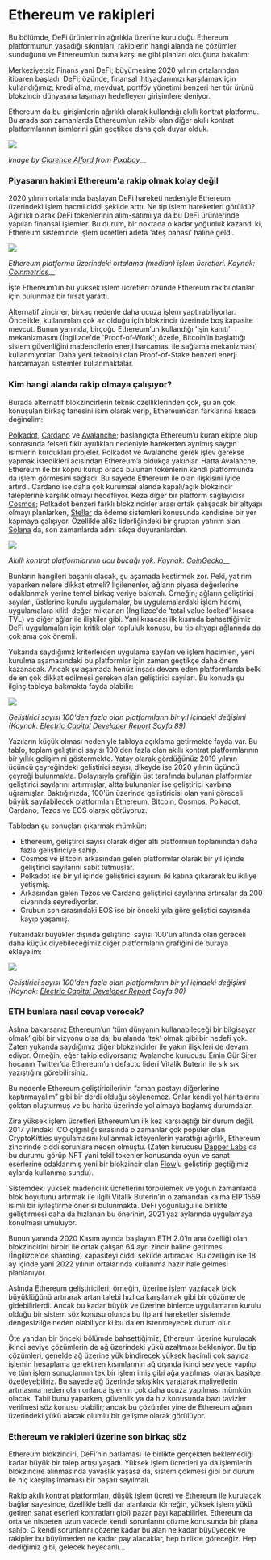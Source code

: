 # Ethereum ve rakipleri

Bu bölümde, DeFi ürünlerinin ağırlıkla üzerine kurulduğu Ethereum platformunun yaşadığı sıkıntıları, rakiplerin hangi alanda ne çözümler sunduğunu ve Ethereum’un buna karşı ne gibi planları olduğuna bakalım:

Merkeziyetsiz Finans yani DeFi; büyümesine 2020 yılının ortalarından itibaren başladı. DeFi; özünde, finansal ihtiyaçlarımızı karşılamak için kullandığımız; kredi alma, mevduat, portföy yönetimi benzeri her tür ürünü blokzincir dünyasına taşımayı hedefleyen girişimlere deniyor.

Ethereum da bu girişimlerin ağırlıklı olarak kullandığı akıllı kontrat platformu. Bu arada son zamanlarda Ethereum’un rakibi olan diğer akıllı kontrat platformlarının isimlerini gün geçtikçe daha çok duyar olduk.

![](../.gitbook/assets/030205-ethereum_ve_rakipleri-horse-2629042_1920.jpg)

_Image by_ [_Clarence Alford_](https://pixabay.com/users/clarencealford-5516293) _from_ [_Pixabay_](https://pixabay.com/)\_\_

### Piyasanın hakimi Ethereum'a rakip olmak kolay değil

2020 yılının ortalarında başlayan DeFi hareketi nedeniyle Ethereum üzerindeki işlem hacmi ciddi şekilde arttı. Ne tip işlem hareketleri görüldü? Ağırlıklı olarak DeFi tokenlerinin alım-satımı ya da bu DeFi ürünlerinde yapılan finansal işlemler. Bu durum, bir noktada o kadar yoğunluk kazandı ki, Ethereum sisteminde işlem ücretleri adeta 'ateş pahası' haline geldi. 

![](../.gitbook/assets/030206-ethereum_ve_rakipleri-eth_median_fees_coinmetrics_1yr_v3.png)

_Ethereum platformu üzerindeki ortalama \(median\) işlem ücretleri. Kaynak:_ [_Coinmetrics_](https://network-charts.coinmetrics.io/)\_\_

İşte Ethereum’un bu yüksek işlem ücretleri özünde Ethereum rakibi olanlar için bulunmaz bir fırsat yarattı.

Alternatif zincirler, birkaç nedenle daha ucuza işlem yaptırabiliyorlar. Öncelikle, kullanımları çok az olduğu için blokzincir üzerinde boş kapasite mevcut. Bunun yanında, birçoğu Ethereum’un kullandığı 'işin kanıtı' mekanizmasını \(İngilizce'de 'Proof-of-Work'; özetle, Bitcoin’in başlattığı sistem güvenliğini madencilerin enerji harcaması ile sağlama mekanizması\) kullanmıyorlar. Daha yeni teknoloji olan Proof-of-Stake benzeri enerji harcamayan sistemler kullanmaktalar.

### Kim hangi alanda rakip olmaya çalışıyor?

Burada alternatif blokzincirlerin teknik özelliklerinden çok, şu an çok konuşulan birkaç tanesini isim olarak verip, Ethereum’dan farklarına kısaca değinelim:

[Polkadot](https://polkadot.network/), [Cardano](https://cardano.org/) ve [Avalanche](https://www.avalabs.org/); başlangıçta Ethereum’u kuran ekipte olup sonrasında felsefi fikir ayrılıkları nedeniyle hareketten ayrılmış saygın isimlerin kurdukları projeler. Polkadot ve Avalanche gerek işlev gerekse yapmak istedikleri açısından Ethereum’a oldukça yakınlar. Hatta Avalanche, Ethereum ile bir köprü kurup orada bulunan tokenlerin kendi platformunda da işlem görmesini sağladı. Bu sayede Ethereum ile olan ilişkisini iyice artırdı. Cardano ise daha çok kurumsal alanda kapalı/açık blokzincir taleplerine karşılık olmayı hedefliyor. Keza diğer bir platform sağlayıcısı [Cosmos](https://cosmos.network/); Polkadot benzeri farklı blokzincirler arası ortak çalışacak bir altyapı olmayı planlarken, [Stellar](https://www.stellar.org/) da ödeme sistemleri konusunda kendisine bir yer kapmaya çalışıyor. Özellikle a16z liderliğindeki bir gruptan yatırım alan [Solana](https://solana.com/) da, son zamanlarda adını sıkça duyuranlardan.  

![](../.gitbook/assets/030207-ethereum_ve_rakipleri-ethereum_ve_diger_platformlar_v2.png)

_Akıllı kontrat platformlarının ucu bucağı yok. Kaynak:_ [_CoinGecko_](https://www.coingecko.com/en/categories/smart-contract-platform)\_\_

Bunların hangileri başarılı olacak, şu aşamada kestirmek zor. Peki, yatırım yaparken nelere dikkat etmeli? İlgilenenler, ağların piyasa değerlerine odaklanmak yerine temel birkaç veriye bakmalı. Örneğin; ağların geliştirici sayıları, üstlerine kurulu uygulamalar, bu uygulamalardaki işlem hacmi, uygulamalara kilitli değer miktarları \(Ingilizce'de ‘total value locked’ kısaca TVL\) ve diğer ağlar ile ilişkiler gibi. Yani kısacası ilk kısımda bahsettiğimiz DeFi uygulamaları için kritik olan topluluk konusu, bu tip altyapı ağlarında da çok ama çok önemli.

Yukarıda saydığımız kriterlerden uygulama sayıları ve işlem hacimleri, yeni kurulma aşamasındaki bu platformlar için zaman geçtikçe daha önem kazanacak. Ancak şu aşamada henüz inşası devam eden platformlarda belki de en çok dikkat edilmesi gereken alan geliştirici sayıları. Bu konuda şu ilginç tabloya bakmakta fayda olabilir: 

![](../.gitbook/assets/smart_platform_l_devs.png)

_Geliştirici sayısı 100'den fazla olan platformların bir yıl içindeki değişimi \(Kaynak:_ [_Electric Capital Developer Report_ ](https://medium.com/electric-capital/electric-capital-developer-report-2020-9417165c6444)_Sayfa 89\)_

Yazıların küçük olması nedeniyle tabloya açıklama getirmekte fayda var. Bu tablo, toplam geliştirici sayısı 100'den fazla olan akıllı kontrat platformlarının bir yıllık gelişimini göstermekte. Yatay olarak gördüğünüz 2019 yılının üçüncü çeyreğindeki geliştirici sayısı, dikeyde ise 2020 yılının üçüncü çeyreği bulunmakta. Dolayısıyla grafiğin üst tarafında bulunan platformlar geliştirici sayılarını artırmışlar, altta bulunanlar ise geliştirici kaybına uğramışlar. Baktığınızda, 100'ün üzerinde geliştiricisi olan yani göreceli büyük sayılabilecek platformları Ethereum, Bitcoin, Cosmos, Polkadot, Cardano, Tezos ve EOS olarak görüyoruz. 

Tablodan şu sonuçları çıkarmak mümkün: 

* Ethereum, geliştirci sayısı olarak diğer altı platformun toplamından daha fazla geliştiriciye sahip. 
* Cosmos ve Bitcoin arkasından gelen platformlar olarak bir yıl içinde geliştirici sayılarını sabit tutmuşlar. 
* Polkadot ise bir yıl içinde geliştirici sayısını iki katına çıkararak bu ikiliye yetişmiş.
* Arkasından gelen Tezos ve Cardano geliştirici sayılarına artırsalar da 200 civarında seyrediyorlar. 
* Grubun son sırasındaki EOS ise bir önceki yıla göre geliştici sayısında kayıp yaşamış. 

Yukarıdaki büyükler dışında geliştirici sayısı 100'ün altında olan göreceli daha küçük diyebileceğimiz diğer platformların grafiğini de buraya ekleyelim: 

![](../.gitbook/assets/smart_platform_m_devs.png)

_Geliştirici sayısı 100'den fazla olan platformların bir yıl içindeki değişimi \(Kaynak:_ [_Electric Capital Developer Report_](https://medium.com/electric-capital/electric-capital-developer-report-2020-9417165c6444) _Sayfa 90\)_

### ETH bunlara nasıl cevap verecek?

Aslına bakarsanız Ethereum’un ‘tüm dünyanın kullanabileceği bir bilgisayar olmak’ gibi bir vizyonu olsa da, bu alanda ‘tek’ olmak gibi bir hedefi yok. Zaten yukarıda saydığımız diğer blokzincirler ile yakın ilişkileri de devam ediyor. Örneğin, eğer takip ediyorsanız Avalanche kurucusu Emin Gür Sirer hocanın Twitter’da Ethereum’un defacto lideri Vitalik Buterin ile sık sık yazıştığını görebilirsiniz.

Bu nedenle Ethereum geliştiricilerinin “aman pastayı diğerlerine kaptırmayalım” gibi bir derdi olduğu söylenemez. Onlar kendi yol haritalarını çoktan oluşturmuş ve bu harita üzerinde yol almaya başlamış durumdalar.

Zira yüksek işlem ücretleri Ethereum’un ilk kez karşılaştığı bir durum değil. 2017 yılındaki ICO çılgınlığı sırasında o zamanlar çok popüler olan CryptoKitties uygulamasını kullanmak isteyenlerin yarattığı ağırlık, Ethereum zincirinde ciddi sorunlara neden olmuştu. \(Zaten kurucusu [Dapper Labs](https://www.dapperlabs.com/) da bu durumu görüp NFT yani tekil tokenler konusunda oyun ve sanat eserlerine odaklanmış yeni bir blokzincir olan [Flow](https://www.onflow.org/)’u geliştirip geçtiğimiz aylarda kullanıma sundu\).

Sistemdeki yüksek madencilik ücretlerini törpülemek ve yoğun zamanlarda blok boyutunu artırmak ile ilgili Vitalik Buterin’in o zamandan kalma EIP 1559 isimli bir iyileştirme önerisi bulunmakta. DeFi yoğunluğu ile birlikte geliştirmesi daha da hızlanan bu önerinin, 2021 yaz aylarında uygulamaya konulması umuluyor.

Bunun yanında 2020 Kasım ayında başlayan ETH 2.0’in ana özelliği olan blokzincirini birbiri ile ortak çalışan 64 ayrı zincir haline getirmesi \(İngilizce'de sharding\) kapasiteyi ciddi şekilde artıracak. Bu özelliğin ise 18 ay içinde yani 2022 yılının ortalarında kullanıma hazır hale gelmesi planlanıyor.

Aslında Ethereum geliştiricileri; örneğin, üzerine işlem yazılacak blok büyüklüğünü artırarak artan talebi hızlıca karşılamak gibi bir çözüme de gidebilirlerdi. Ancak bu kadar büyük ve üzerine binlerce uygulamanın kurulu olduğu bir sistem söz konusu olunca bu tip ani hareketler sistemde dengesizliğe neden olabiliyor ki bu da en istenmeyecek durum olur.

Öte yandan bir önceki bölümde bahsettiğimiz,  Ethereum üzerine kurulacak ikinci seviye çözümlerin de ağ üzerindeki yükü azaltması bekleniyor. Bu tip çözümleri, genelde ağ üzerine yük bindirecek yüksek hacimli çok sayıda işlemin hesaplama gerektiren kısımlarının ağ dışında ikinci seviyede yapılıp ve tüm işlem sonuçlarının tek bir işlem imiş gibi ağa yazılması olarak basitçe özetleyebiliriz. Bu sayede ağ üzerinde sıkışıklık yaratarak maliyetlerin artmasına neden olan onlarca işlemin çok daha ucuza yapılması mümkün olacak. Tabii bunu yaparken, güvenlik ya da hız konusunda bazı tavizler verilmesi söz konusu olabilir; ancak bu çözümler yine de Ethereum ağının üzerindeki yükü alacak olumlu bir gelişme olarak görülüyor.

### Ethereum ve rakipleri üzerine son birkaç söz

Ethereum blokzinciri, DeFi’nin patlaması ile birlikte gerçekten beklemediği kadar büyük bir talep artışı yaşadı. Yüksek işlem ücretleri ya da işlemlerin blokzincire alınmasında yavaşlık yaşasa da, sistem çökmesi gibi bir durum ile hiç karşılaşılmaması bir başarı sayılmalı.

Rakip akıllı kontrat platformları, düşük işlem ücreti ve Ethereum ile kurulacak bağlar sayesinde, özellikle belli dar alanlarda \(örneğin, yüksek işlem yükü getiren sanat eserleri kontratları gibi\) pazar payı kapabilirler. Ethereum da orta ve nispeten uzun vadede kendi sorunlarını çözme konusunda bir plana sahip. O kendi sorunlarını çözene kadar bu alan ne kadar büyüyecek ve rakipler bu büyümeden ne kadar pay alacaklar, hep birlikte göreceğiz. Hep dediğimiz gibi; gelecek heyecanlı…

